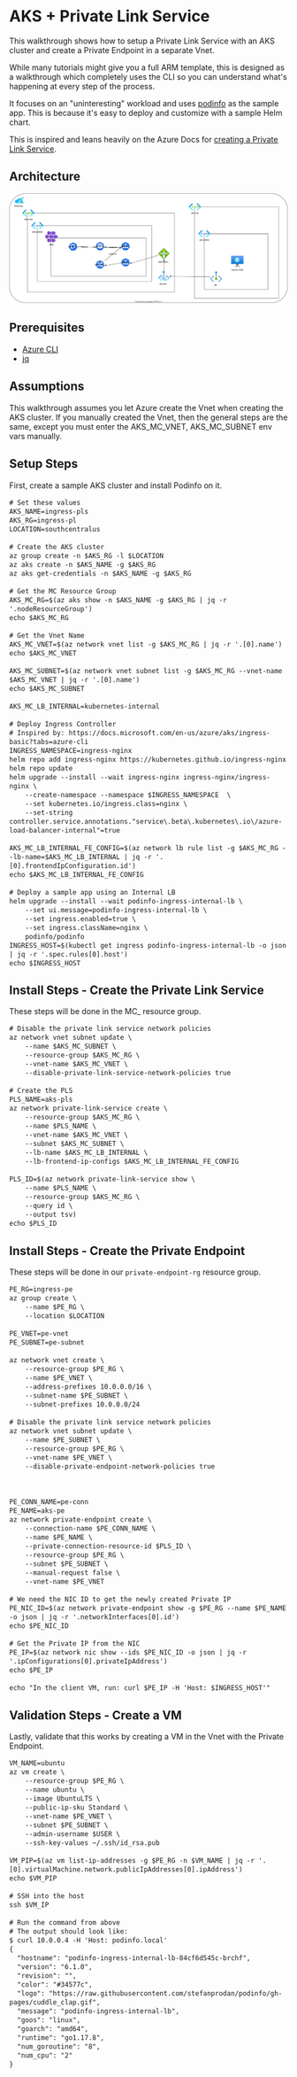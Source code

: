 # AKS + Private Link Service

This walkthrough shows how to setup a Private Link Service with an AKS cluster and create a Private Endpoint in a separate Vnet.

While many tutorials might give you a full ARM template, this is designed as a walkthrough which completely uses the CLI so you can understand what's happening at every step of the process.

It focuses on an "uninteresting" workload and uses [podinfo](https://github.com/stefanprodan/podinfo) as the sample app.  This is because it's easy to deploy and customize with a sample Helm chart.

This is inspired and leans heavily on the Azure Docs for [creating a Private Link Service](https://docs.microsoft.com/en-us/azure/private-link/create-private-link-service-cli).

## Architecture

![Private Link Endpoint Service](private-link-endpoint.svg)

## Prerequisites

* [Azure CLI](https://docs.microsoft.com/en-us/cli/azure/)
* [jq](https://stedolan.github.io/jq/)

## Assumptions

This walkthrough assumes you let Azure create the Vnet when creating the AKS cluster.  If you manually created the Vnet, then the general steps are the same, except you must enter the AKS_MC_VNET, AKS_MC_SUBNET env vars manually.


## Setup Steps

First, create a sample AKS cluster and install Podinfo on it.

```
# Set these values
AKS_NAME=ingress-pls
AKS_RG=ingress-pl
LOCATION=southcentralus

# Create the AKS cluster
az group create -n $AKS_RG -l $LOCATION
az aks create -n $AKS_NAME -g $AKS_RG
az aks get-credentials -n $AKS_NAME -g $AKS_RG 

# Get the MC Resource Group
AKS_MC_RG=$(az aks show -n $AKS_NAME -g $AKS_RG | jq -r '.nodeResourceGroup')
echo $AKS_MC_RG

# Get the Vnet Name
AKS_MC_VNET=$(az network vnet list -g $AKS_MC_RG | jq -r '.[0].name')
echo $AKS_MC_VNET

AKS_MC_SUBNET=$(az network vnet subnet list -g $AKS_MC_RG --vnet-name $AKS_MC_VNET | jq -r '.[0].name')
echo $AKS_MC_SUBNET

AKS_MC_LB_INTERNAL=kubernetes-internal

# Deploy Ingress Controller 
# Inspired by: https://docs.microsoft.com/en-us/azure/aks/ingress-basic?tabs=azure-cli
INGRESS_NAMESPACE=ingress-nginx
helm repo add ingress-nginx https://kubernetes.github.io/ingress-nginx
helm repo update
helm upgrade --install --wait ingress-nginx ingress-nginx/ingress-nginx \
    --create-namespace --namespace $INGRESS_NAMESPACE  \
    --set kubernetes.io/ingress.class=nginx \
    --set-string controller.service.annotations."service\.beta\.kubernetes\.io\/azure-load-balancer-internal"=true 

AKS_MC_LB_INTERNAL_FE_CONFIG=$(az network lb rule list -g $AKS_MC_RG --lb-name=$AKS_MC_LB_INTERNAL | jq -r '.[0].frontendIpConfiguration.id')
echo $AKS_MC_LB_INTERNAL_FE_CONFIG

# Deploy a sample app using an Internal LB
helm upgrade --install --wait podinfo-ingress-internal-lb \
    --set ui.message=podinfo-ingress-internal-lb \
    --set ingress.enabled=true \
    --set ingress.className=nginx \
    podinfo/podinfo
INGRESS_HOST=$(kubectl get ingress podinfo-ingress-internal-lb -o json  | jq -r '.spec.rules[0].host')
echo $INGRESS_HOST
```

## Install Steps - Create the Private Link Service

These steps will be done in the MC_ resource group.

```
# Disable the private link service network policies
az network vnet subnet update \
    --name $AKS_MC_SUBNET \
    --resource-group $AKS_MC_RG \
    --vnet-name $AKS_MC_VNET \
    --disable-private-link-service-network-policies true

# Create the PLS
PLS_NAME=aks-pls
az network private-link-service create \
    --resource-group $AKS_MC_RG \
    --name $PLS_NAME \
    --vnet-name $AKS_MC_VNET \
    --subnet $AKS_MC_SUBNET \
    --lb-name $AKS_MC_LB_INTERNAL \
    --lb-frontend-ip-configs $AKS_MC_LB_INTERNAL_FE_CONFIG

PLS_ID=$(az network private-link-service show \
    --name $PLS_NAME \
    --resource-group $AKS_MC_RG \
    --query id \
    --output tsv)
echo $PLS_ID
```


## Install Steps - Create the Private Endpoint

These steps will be done in our `private-endpoint-rg` resource group.

```
PE_RG=ingress-pe
az group create \
    --name $PE_RG \
    --location $LOCATION

PE_VNET=pe-vnet
PE_SUBNET=pe-subnet

az network vnet create \
    --resource-group $PE_RG \
    --name $PE_VNET \
    --address-prefixes 10.0.0.0/16 \
    --subnet-name $PE_SUBNET \
    --subnet-prefixes 10.0.0.0/24

# Disable the private link service network policies
az network vnet subnet update \
    --name $PE_SUBNET \
    --resource-group $PE_RG \
    --vnet-name $PE_VNET \
    --disable-private-endpoint-network-policies true



PE_CONN_NAME=pe-conn
PE_NAME=aks-pe
az network private-endpoint create \
    --connection-name $PE_CONN_NAME \
    --name $PE_NAME \
    --private-connection-resource-id $PLS_ID \
    --resource-group $PE_RG \
    --subnet $PE_SUBNET \
    --manual-request false \
    --vnet-name $PE_VNET

# We need the NIC ID to get the newly created Private IP
PE_NIC_ID=$(az network private-endpoint show -g $PE_RG --name $PE_NAME -o json | jq -r '.networkInterfaces[0].id')
echo $PE_NIC_ID

# Get the Private IP from the NIC
PE_IP=$(az network nic show --ids $PE_NIC_ID -o json | jq -r '.ipConfigurations[0].privateIpAddress')
echo $PE_IP

echo "In the client VM, run: curl $PE_IP -H 'Host: $INGRESS_HOST'"
```

## Validation Steps - Create a VM

Lastly, validate that this works by creating a VM in the Vnet with the Private Endpoint.

```
VM_NAME=ubuntu
az vm create \
    --resource-group $PE_RG \
    --name ubuntu \
    --image UbuntuLTS \
    --public-ip-sku Standard \
    --vnet-name $PE_VNET \
    --subnet $PE_SUBNET \
    --admin-username $USER \
    --ssh-key-values ~/.ssh/id_rsa.pub

VM_PIP=$(az vm list-ip-addresses -g $PE_RG -n $VM_NAME | jq -r '.[0].virtualMachine.network.publicIpAddresses[0].ipAddress')
echo $VM_PIP

# SSH into the host
ssh $VM_IP

# Run the command from above
# The output should look like:
$ curl 10.0.0.4 -H 'Host: podinfo.local'
{
  "hostname": "podinfo-ingress-internal-lb-84cf6d545c-brchf",
  "version": "6.1.0",
  "revision": "",
  "color": "#34577c",
  "logo": "https://raw.githubusercontent.com/stefanprodan/podinfo/gh-pages/cuddle_clap.gif",
  "message": "podinfo-ingress-internal-lb",
  "goos": "linux",
  "goarch": "amd64",
  "runtime": "go1.17.8",
  "num_goroutine": "8",
  "num_cpu": "2"
} 